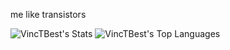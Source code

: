 me like transistors

![VincTBest's Stats](https://github-readme-stats.vercel.app/api?username=VincTBest&theme=tokyonight&show_icons=true&hide_border=true&count_private=true)
![VincTBest's Top Languages](https://github-readme-stats.vercel.app/api/top-langs/?username=VincTBest&theme=tokyonight&show_icons=true&hide_border=true&layout=compact)
